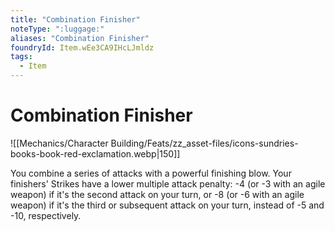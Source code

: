 ```yaml
---
title: "Combination Finisher"
noteType: ":luggage:"
aliases: "Combination Finisher"
foundryId: Item.wEe3CA9IHcLJmldz
tags:
  - Item
---
```


# Combination Finisher
![[Mechanics/Character Building/Feats/zz_asset-files/icons-sundries-books-book-red-exclamation.webp|150]]

You combine a series of attacks with a powerful finishing blow. Your finishers' Strikes have a lower multiple attack penalty: -4 (or -3 with an agile weapon) if it's the second attack on your turn, or -8 (or -6 with an agile weapon) if it's the third or subsequent attack on your turn, instead of -5 and -10, respectively.
